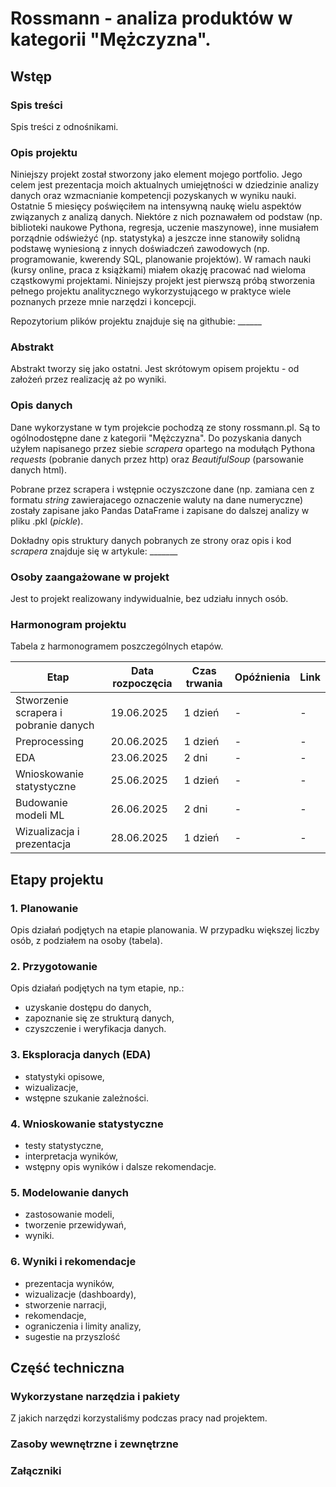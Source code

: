 # Rossmann - analiza produktów w kategorii "Mężczyzna".

## Wstęp

### Spis treści

Spis treści z odnośnikami.

### Opis projektu

Niniejszy projekt został stworzony jako element mojego portfolio. Jego celem jest prezentacja moich aktualnych umiejętności w dziedzinie analizy danych oraz wzmacnianie kompetencji pozyskanych w wyniku nauki. Ostatnie 5 miesięcy poświęciłem na intensywną naukę wielu aspektów związanych z analizą danych. Niektóre z nich poznawałem od podstaw (np. biblioteki naukowe Pythona, regresja, uczenie maszynowe), inne musiałem porządnie odświeżyć (np. statystyka) a jeszcze inne stanowiły solidną podstawę wyniesioną z innych doświadczeń zawodowych (np. programowanie, kwerendy SQL, planowanie projektów). W ramach nauki (kursy online, praca z książkami) miałem okazję pracować nad wieloma cząstkowymi projektami. Niniejszy projekt jest pierwszą próbą stworzenia pełnego projektu analitycznego wykorzystującego w praktyce wiele poznanych przeze mnie narzędzi i koncepcji.

Repozytorium plików projektu znajduje się na githubie: ______

### Abstrakt

Abstrakt tworzy się jako ostatni. Jest skrótowym opisem projektu - od założeń przez realizację aż po wyniki.

### Opis danych

Dane wykorzystane w tym projekcie pochodzą ze stony rossmann.pl. Są to ogólnodostępne dane z kategorii "Mężczyzna". Do pozyskania danych użyłem napisanego przez siebie *scrapera* opartego na modułąch Pythona *requests* (pobranie danych przez http) oraz *BeautifulSoup* (parsowanie danych html).

Pobrane przez scrapera i wstępnie oczyszczone dane (np. zamiana cen z formatu *string* zawierajacego oznaczenie waluty na dane numeryczne) zostały zapisane jako Pandas DataFrame i zapisane do dalszej analizy w pliku .pkl (*pickle*).

Dokładny opis struktury danych pobranych ze strony oraz opis i kod *scrapera* znajduje się w artykule: _______

### Osoby zaangażowane w projekt

Jest to projekt realizowany indywidualnie, bez udziału innych osób.

### Harmonogram projektu

Tabela z harmonogramem poszczególnych etapów.

| Etap | Data rozpoczęcia | Czas trwania | Opóźnienia | Link |
|----|----|----|----|----|
| Stworzenie scrapera i pobranie danych | 19.06.2025 | 1 dzień | - | - |
| Preprocessing | 20.06.2025 | 1 dzień | - | - |
| EDA | 23.06.2025 | 2 dni | - | - |
| Wnioskowanie statystyczne | 25.06.2025 | 1 dzień | - | - |
| Budowanie modeli ML | 26.06.2025 | 2 dni | - | - |
| Wizualizacja i prezentacja | 28.06.2025 | 1 dzień | - | - |

## Etapy projektu

### 1. Planowanie

Opis działań podjętych na etapie planowania. W przypadku większej liczby osób, z podziałem na osoby (tabela).

### 2. Przygotowanie

Opis działań podjętych na tym etapie, np.:
- uzyskanie dostępu do danych,
- zapoznanie się ze strukturą danych,
- czyszczenie i weryfikacja danych.

### 3. Eksploracja danych (EDA)

- statystyki opisowe,
- wizualizacje,
- wstępne szukanie zależności.

### 4. Wnioskowanie statystyczne

- testy statystyczne,
- interpretacja wyników,
- wstępny opis wyników i dalsze rekomendacje.

### 5. Modelowanie danych

- zastosowanie modeli,
- tworzenie przewidywań,
- wyniki.

### 6. Wyniki i rekomendacje

- prezentacja wyników,
- wizualizacje (dashboardy),
- stworzenie narracji,
- rekomendacje,
- ograniczenia i limity analizy,
- sugestie na przyszlość

## Część techniczna

### Wykorzystane narzędzia i pakiety

Z jakich narzędzi korzystaliśmy podczas pracy nad projektem.

### Zasoby wewnętrzne i zewnętrzne
### Załączniki